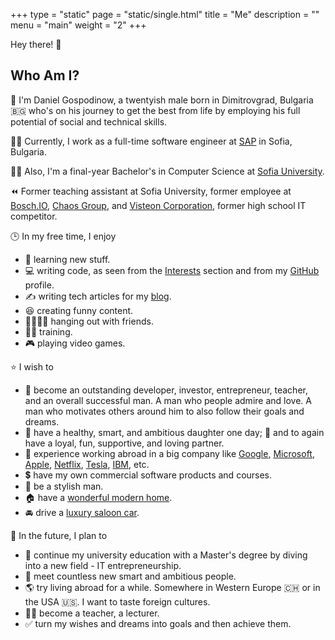 +++
type = "static"
page = "static/single.html"
title = "Me"
description = ""
menu = "main"
weight = "2"
+++

Hey there! 👋

## Who Am I?

🏃 I'm Daniel Gospodinow, a twentyish male born in Dimitrovgrad, Bulgaria 🇧🇬 who's on his journey to get the best from life by employing his full potential of social and technical skills.

🧑‍💻 Currently, I work as a full-time software engineer at [SAP](https://www.sap.com/) in Sofia, Bulgaria. 

👨‍🎓 Also, I'm a final-year Bachelor's in Computer Science at [Sofia University](https://www.uni-sofia.bg/).

⏪ Former teaching assistant at Sofia University, former employee at [Bosch.IO](https://bosch.io/), [Chaos Group](https://www.chaosgroup.com/), and [Visteon Corporation](https://www.visteon.com/), former high school IT competitor.

🕒 In my free time, I enjoy
- 📖 learning new stuff.
- 💻 writing code, as seen from the [Interests](../interests) section and from my [GitHub](https://github.com/danielgospodinow) profile.
- ✍️ writing tech articles for my [blog](https://medium.com/@danielgospodinow).
- 😆 creating funny content.
- 👨‍👩‍👧‍👦 hanging out with friends.
- 🏃‍♂️ training.
- 🎮 playing video games.

⭐ I wish to
- 🤵 become an outstanding developer, investor, entrepreneur, teacher, and an overall successful man. A man who people admire and love. A man who motivates others around him to also follow their goals and dreams.
- 👧 have a healthy, smart, and ambitious daughter one day; 👩 and to again have a loyal, fun, supportive, and loving partner.
- 🏢 experience working abroad in a big company like [Google](https://developers.google.com/), [Microsoft](https://www.microsoft.com/), [Apple](https://www.apple.com/), [Netflix](https://www.netflix.com/), [Tesla](https://www.tesla.com/), [IBM](https://www.ibm.com/), etc.
- 💲 have my own commercial software products and courses.
- 👞 be a stylish man.
- 🏠 have a [wonderful modern home](https://i.pinimg.com/originals/29/8d/f1/298df1cac168231b7572f2b4e75a269c.jpg).
- 🚘 drive a [luxury saloon car](https://www.mercedes-benz.com/en/mbsocialcar/mbsocialcar-s-class/_jcr_content/root/slider_4/sliderchilditems/slideritem_3/image/MQ7-0-image-20190114134133/04-mercedes-benz-vehicles-mbsocialcar-v-222-s-class-3400x1440.jpeg).

🔮 In the future, I plan to
- 💼 continue my university education with a Master's degree by diving into a new field - IT entrepreneurship.
- 👬 meet countless new smart and ambitious people.
- 🌎 try living abroad for a while. Somewhere in Western Europe 🇨🇭 or in the USA 🇺🇸. I want to taste foreign cultures.
- 👨‍🏫 become a teacher, a lecturer.
- ✅ turn my wishes and dreams into goals and then achieve them.
